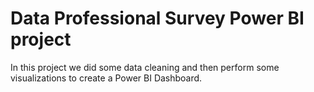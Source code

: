 # Data Professional Survey Power BI project 
In this project we did some data cleaning and then perform some visualizations to create a Power BI Dashboard.  
